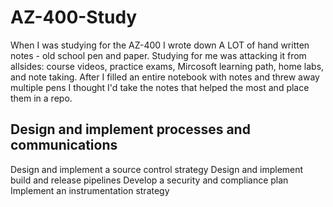 # AZ-400-Study
When I was studying for the AZ-400 I wrote down A LOT of hand written notes - old school pen and paper. 
Studying for me was attacking it from allsides: course videos, practice exams, Mircosoft learning path, home labs, and note taking. 
After I filled an entire notebook with notes and threw away multiple pens I thought I'd take the notes that helped the most and place them in a repo. 

## Design and implement processes and communications 
Design and implement a source control strategy 
Design and implement build and release pipelines 
Develop a security and compliance plan 
Implement an instrumentation strategy
